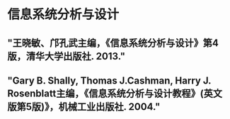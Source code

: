 # 信息系统分析与设计
## "王晓敏、邝孔武主编，《信息系统分析与设计》第4版，清华大学出版社. 2013."
## "Gary B. Shally, Thomas J.Cashman, Harry J. Rosenblatt主编，《信息系统分析与设计教程》(英文版第5版)》，机械工业出版社. 2004."